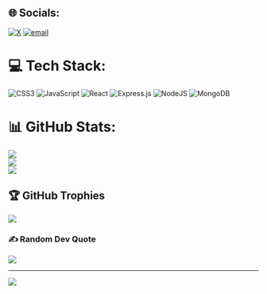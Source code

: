 
## 🌐 Socials:
[![X](https://img.shields.io/badge/X-black.svg?logo=X&logoColor=white)](https://x.com/@vaibhav_sanadi) [![email](https://img.shields.io/badge/Email-D14836?logo=gmail&logoColor=white)](mailto:vaibhavbhausanadi007@gmail.com) 

# 💻 Tech Stack:
![CSS3](https://img.shields.io/badge/css3-%231572B6.svg?style=for-the-badge&logo=css3&logoColor=white) ![JavaScript](https://img.shields.io/badge/javascript-%23323330.svg?style=for-the-badge&logo=javascript&logoColor=%23F7DF1E) ![React](https://img.shields.io/badge/react-%2320232a.svg?style=for-the-badge&logo=react&logoColor=%2361DAFB) ![Express.js](https://img.shields.io/badge/express.js-%23404d59.svg?style=for-the-badge&logo=express&logoColor=%2361DAFB) ![NodeJS](https://img.shields.io/badge/node.js-6DA55F?style=for-the-badge&logo=node.js&logoColor=white) ![MongoDB](https://img.shields.io/badge/MongoDB-%234ea94b.svg?style=for-the-badge&logo=mongodb&logoColor=white)
# 📊 GitHub Stats:
![](https://github-readme-stats.vercel.app/api?username=VaibhavSanadi007&theme=radical&hide_border=true&include_all_commits=true&count_private=false)<br/>
![](https://nirzak-streak-stats.vercel.app/?user=VaibhavSanadi007&theme=radical&hide_border=true)<br/>
![](https://github-readme-stats.vercel.app/api/top-langs/?username=VaibhavSanadi007&theme=radical&hide_border=true&include_all_commits=true&count_private=false&layout=compact)

## 🏆 GitHub Trophies
![](https://github-profile-trophy.vercel.app/?username=VaibhavSanadi007&theme=radical&no-frame=false&no-bg=true&margin-w=4)

### ✍️ Random Dev Quote
![](https://quotes-github-readme.vercel.app/api?type=horizontal&theme=radical)

---
[![](https://visitcount.itsvg.in/api?id=VaibhavSanadi007&icon=0&color=0)](https://visitcount.itsvg.in)

<!-- Proudly created with GPRM ( https://gprm.itsvg.in ) -->
